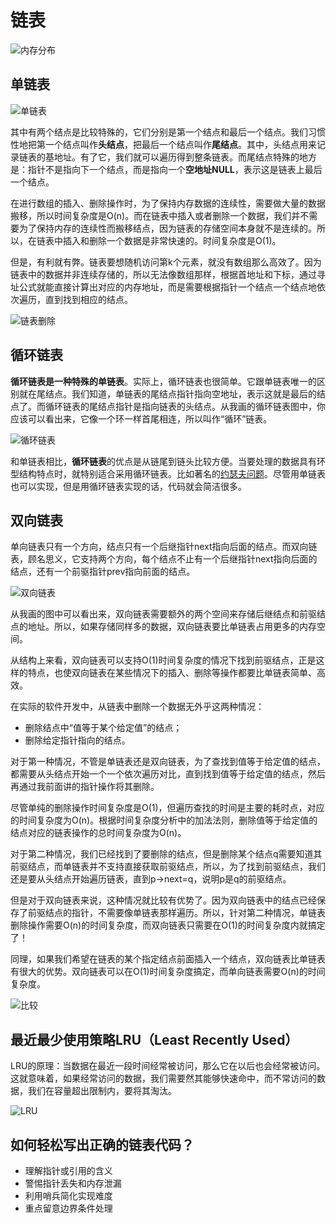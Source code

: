 # 链表





![内存分布](http://cxytz.13sai.com/algorithm/d5d5bee4be28326ba3c28373808a62cd.jpg?e=1610439435&token=1gdN7L3hz7Tgyflqo0xuUVm-bOH0G-6mFLSVWeKa:6HayqYzYXSs9i7qCMQddx-pYbes=)



## 单链表

![单链表](http://cxytz.13sai.com/algorithm/b93e7ade9bb927baad1348d9a806ddeb.jpg?e=1610439643&token=1gdN7L3hz7Tgyflqo0xuUVm-bOH0G-6mFLSVWeKa:v80GYcbmkEzjIFSdZ6O6QhfoX6A=)



其中有两个结点是比较特殊的，它们分别是第一个结点和最后一个结点。我们习惯性地把第一个结点叫作**头结点**，把最后一个结点叫作**尾结点**。其中，头结点用来记录链表的基地址。有了它，我们就可以遍历得到整条链表。而尾结点特殊的地方是：指针不是指向下一个结点，而是指向一个**空地址NULL**，表示这是链表上最后一个结点。



在进行数组的插入、删除操作时，为了保持内存数据的连续性，需要做大量的数据搬移，所以时间复杂度是O(n)。而在链表中插入或者删除一个数据，我们并不需要为了保持内存的连续性而搬移结点，因为链表的存储空间本身就不是连续的。所以，在链表中插入和删除一个数据是非常快速的。时间复杂度是O(1)。



但是，有利就有弊。链表要想随机访问第k个元素，就没有数组那么高效了。因为链表中的数据并非连续存储的，所以无法像数组那样，根据首地址和下标，通过寻址公式就能直接计算出对应的内存地址，而是需要根据指针一个结点一个结点地依次遍历，直到找到相应的结点。



![链表删除](http://cxytz.13sai.com/algorithm/452e943788bdeea462d364389bd08a17.jpg?e=1610440368&token=1gdN7L3hz7Tgyflqo0xuUVm-bOH0G-6mFLSVWeKa:cSkunG-Sg8N_d-Pl_lxRnzFamb8=)







## **循环链表**



**循环链表是一种特殊的单链表**。实际上，循环链表也很简单。它跟单链表唯一的区别就在尾结点。我们知道，单链表的尾结点指针指向空地址，表示这就是最后的结点了。而循环链表的尾结点指针是指向链表的头结点。从我画的循环链表图中，你应该可以看出来，它像一个环一样首尾相连，所以叫作“循环”链表。



![循环链表](http://cxytz.13sai.com/algorithm/86cb7dc331ea958b0a108b911f38d155.jpg?e=1610440575&token=1gdN7L3hz7Tgyflqo0xuUVm-bOH0G-6mFLSVWeKa:y3-aAJ4qz4uVaVlwX_gSV-3gmUs=)

和单链表相比，**循环链表**的优点是从链尾到链头比较方便。当要处理的数据具有环型结构特点时，就特别适合采用循环链表。比如著名的[约瑟夫问题](https://zh.wikipedia.org/wiki/约瑟夫斯问题)。尽管用单链表也可以实现，但是用循环链表实现的话，代码就会简洁很多。





## 双向链表

单向链表只有一个方向，结点只有一个后继指针next指向后面的结点。而双向链表，顾名思义，它支持两个方向，每个结点不止有一个后继指针next指向后面的结点，还有一个前驱指针prev指向前面的结点。



![双向链表](http://cxytz.13sai.com/algorithm/cbc8ab20276e2f9312030c313a9ef70b.jpg?e=1610440612&token=1gdN7L3hz7Tgyflqo0xuUVm-bOH0G-6mFLSVWeKa:-niYk8_rISFB8R_dR4tKwy3aF7g=)



从我画的图中可以看出来，双向链表需要额外的两个空间来存储后继结点和前驱结点的地址。所以，如果存储同样多的数据，双向链表要比单链表占用更多的内存空间。



从结构上来看，双向链表可以支持O(1)时间复杂度的情况下找到前驱结点，正是这样的特点，也使双向链表在某些情况下的插入、删除等操作都要比单链表简单、高效。

在实际的软件开发中，从链表中删除一个数据无外乎这两种情况：

- 删除结点中“值等于某个给定值”的结点；
- 删除给定指针指向的结点。



对于第一种情况，不管是单链表还是双向链表，为了查找到值等于给定值的结点，都需要从头结点开始一个一个依次遍历对比，直到找到值等于给定值的结点，然后再通过我前面讲的指针操作将其删除。

尽管单纯的删除操作时间复杂度是O(1)，但遍历查找的时间是主要的耗时点，对应的时间复杂度为O(n)。根据时间复杂度分析中的加法法则，删除值等于给定值的结点对应的链表操作的总时间复杂度为O(n)。

对于第二种情况，我们已经找到了要删除的结点，但是删除某个结点q需要知道其前驱结点，而单链表并不支持直接获取前驱结点，所以，为了找到前驱结点，我们还是要从头结点开始遍历链表，直到p->next=q，说明p是q的前驱结点。

但是对于双向链表来说，这种情况就比较有优势了。因为双向链表中的结点已经保存了前驱结点的指针，不需要像单链表那样遍历。所以，针对第二种情况，单链表删除操作需要O(n)的时间复杂度，而双向链表只需要在O(1)的时间复杂度内就搞定了！

同理，如果我们希望在链表的某个指定结点前面插入一个结点，双向链表比单链表有很大的优势。双向链表可以在O(1)时间复杂度搞定，而单向链表需要O(n)的时间复杂度。





![比较](http://cxytz.13sai.com/algorithm/4f63e92598ec2551069a0eef69db7168.jpg?e=1610440942&token=1gdN7L3hz7Tgyflqo0xuUVm-bOH0G-6mFLSVWeKa:8Pc6lRBRfWpNfVEljFtZy8dSsr8=)





## 最近最少使用策略LRU（Least Recently Used）



LRU的原理：当数据在最近一段时间经常被访问，那么它在以后也会经常被访问。这就意味着，如果经常访问的数据，我们需要然其能够快速命中，而不常访问的数据，我们在容量超出限制内，要将其淘汰。



![LRU](http://cxytz.13sai.com/algorithm/LRU.jpg?e=1610449203&token=1gdN7L3hz7Tgyflqo0xuUVm-bOH0G-6mFLSVWeKa:KHJwH0tXXux_0bZhMuNeQ8PMbOc=)



## 如何轻松写出正确的链表代码？



- 理解指针或引用的含义
- 警惕指针丢失和内存泄漏
- 利用哨兵简化实现难度
- 重点留意边界条件处理



